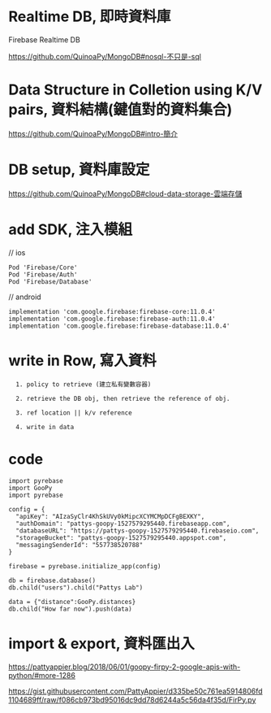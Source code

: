 # Realtime DB, 即時資料庫

Firebase Realtime DB

https://github.com/QuinoaPy/MongoDB#nosql-不只是-sql

# Data Structure in Colletion using K/V pairs, 資料結構(鍵值對的資料集合)

https://github.com/QuinoaPy/MongoDB#intro-簡介

# DB setup, 資料庫設定

https://github.com/QuinoaPy/MongoDB#cloud-data-storage-雲端存儲

# add SDK, 注入模組

  // ios
  
    Pod 'Firebase/Core'
    Pod 'Firebase/Auth'
    Pod 'Firebase/Database'
  
  // android
  
    implementation 'com.google.firebase:firebase-core:11.0.4'
    implementation 'com.google.firebase:firebase-auth:11.0.4'
    implementation 'com.google.firebase:firebase-database:11.0.4'

# write in Row, 寫入資料

      1. policy to retrieve (建立私有變數容器)

      2. retrieve the DB obj, then retrieve the reference of obj.

      3. ref location || k/v reference

      4. write in data
      
# code
      
    import pyrebase
    import GooPy
    import pyrebase

    config = {
      "apiKey": "AIzaSyClr4KhSkUVy0kMipcXCYMCMpDCFgBEXKY",
      "authDomain": "pattys-goopy-1527579295440.firebaseapp.com",
      "databaseURL": "https://pattys-goopy-1527579295440.firebaseio.com",
      "storageBucket": "pattys-goopy-1527579295440.appspot.com",
      "messagingSenderId": "557738520788"
    }

    firebase = pyrebase.initialize_app(config)

    db = firebase.database()
    db.child("users").child("Pattys Lab")

    data = {"distance":GooPy.distances}
    db.child("How far now").push(data)

# import & export, 資料匯出入

  https://pattyappier.blog/2018/06/01/goopy-firpy-2-google-apis-with-python/#more-1286
  
   https://gist.githubusercontent.com/PattyAppier/d335be50c761ea5914806fd1104689ff/raw/f086cb973bd95016dc9dd78d6244a5c56da4f35d/FirPy.py

